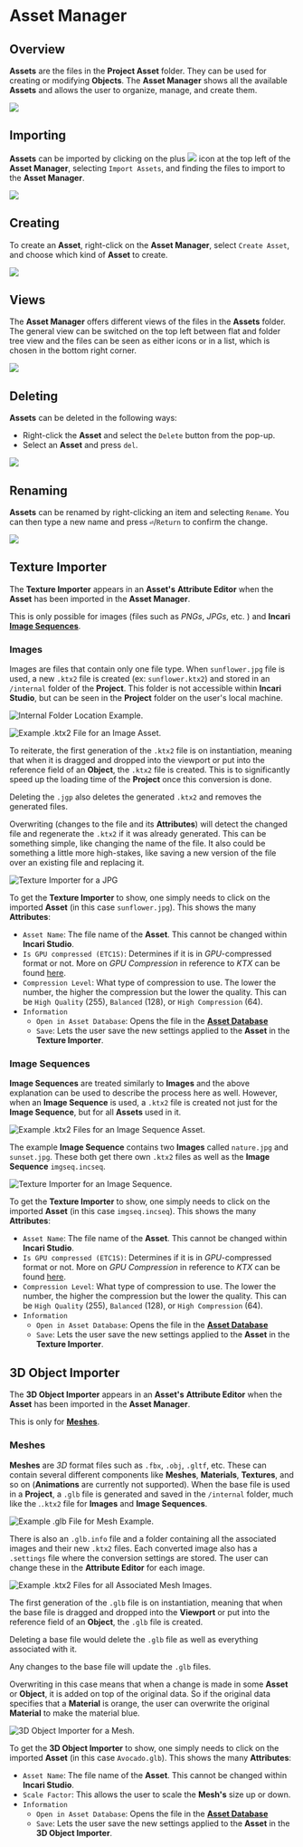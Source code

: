 # Asset Manager

## Overview

**Assets** are the files in the **Project Asset** folder. They can be used for creating or modifying **Objects**. The **Asset Manager** shows all the available **Assets** and allows the user to organize, manage, and create them.

![](../.gitbook/assets/asset-manager.png)

## Importing

**Assets** can be imported by clicking on the plus ![](<../.gitbook/assets/plusIcon (4) (4) (4) (4) (4) (4) (4) (4) (1) (1) (1) (1).PNG>) icon at the top left of the **Asset Manager**, selecting `Import Assets`, and finding the files to import to the **Asset Manager**.

![](../.gitbook/assets/import-asset.png)

## Creating

To create an **Asset**, right-click on the **Asset Manager**, select `Create Asset`, and choose which kind of **Asset** to create.

![](../.gitbook/assets/assetmanagerimage1.png)

## Views

The **Asset Manager** offers different views of the files in the **Assets** folder. The general view can be switched on the top left between flat and folder tree view and the files can be seen as either icons or in a list, which is chosen in the bottom right corner.

![](../.gitbook/assets/asset-manager-view.gif)

## Deleting

**Assets** can be deleted in the following ways:

* Right-click the **Asset** and select the `Delete` button from the pop-up.
* Select an **Asset** and press `del`.

![](../.gitbook/assets/asset-delete.png)

## Renaming

**Assets** can be renamed by right-clicking an item and selecting `Rename`. You can then type a new name and press **`⏎`**/`Return` to confirm the change.

![](../.gitbook/assets/asset-rename.png)

## Texture Importer

The **Texture Importer** appears in an **Asset's** **Attribute Editor** when the **Asset** has been imported in the **Asset Manager**. 

This is only possible for images (files such as *PNGs*, *JPGs*, etc. ) and **Incari** [**Image Sequences**](image-sequence-editor.md). 


### Images

Images are files that contain only one file type. When `sunflower.jpg` file is used, a new `.ktx2` file is created (ex: `sunflower.ktx2`) and stored in an `/internal` folder of the **Project**. This folder is not accessible within **Incari Studio**, but can be seen in the **Project** folder on the user's local machine. 

![Internal Folder Location Example.](../.gitbook/assets/internalfolderexample.png)

![Example .ktx2 File for an Image Asset.](../.gitbook/assets/sunflowerinternalfolderex.png)

To reiterate, the first generation of the `.ktx2` file is on instantiation, meaning that when it is dragged and dropped into the viewport or put into the reference field of an **Object**, the `.ktx2` file is created. This is to significantly speed up the loading time of the **Project** once this conversion is done.

Deleting the `.jgp` also deletes the generated `.ktx2` and removes the generated files. 

Overwriting (changes to the file and its **Attributes**) will detect the changed file and regenerate the `.ktx2` if it was already generated. This can be something simple, like changing the name of the file. It also could be something a little more high-stakes, like saving a new version of the file over an existing file and replacing it.  

![Texture Importer for a JPG](../.gitbook/assets/textureimporterjpgexample.png)

To get the **Texture Importer** to show, one simply needs to click on the imported **Asset** (in this case `sunflower.jpg`). This shows the many **Attributes**:

* `Asset Name`: The file name of the **Asset**. This cannot be changed within **Incari Studio**.
* `Is GPU compressed (ETC1S)`: Determines if it is in *GPU*-compressed format or not. More on *GPU Compression* in reference to *KTX* can be found [here](https://github.com/KhronosGroup/3D-Formats-Guidelines/blob/main/KTXDeveloperGuide.md#etc1s--basislz-codec).
* `Compression Level`: What type of compression to use. The lower the number, the higher the compression but the lower the quality. This can be `High Quality` (255), `Balanced` (128), or `High Compression` (64).
* `Information`
  * `Open in Asset Database`: Opens the file in the [**Asset Database**](../modules/asset-database.md)
  * `Save`: Lets the user save the new settings applied to the **Asset** in the **Texture Importer**. 


### Image Sequences

**Image Sequences** are treated similarly to **Images** and the above explanation can be used to describe the process here as well. However, when an **Image Sequence** is used, a `.ktx2` file is created not just for the **Image Sequence**, but for all **Assets** used in it. 

![Example .ktx2 Files for an Image Sequence Asset.](../.gitbook/assets/imgseqinternalfolderexample.png)

The example **Image Sequence** contains two **Images** called `nature.jpg` and `sunset.jpg`. These both get there own `.ktx2` files as well as the **Image Sequence** `imgseq.incseq`. 

![Texture Importer for an Image Sequence.](../.gitbook/assets/textureimporterimgseqexample.png)

To get the **Texture Importer** to show, one simply needs to click on the imported **Asset** (in this case `imgseq.incseq`). This shows the many **Attributes**:

* `Asset Name`: The file name of the **Asset**. This cannot be changed within **Incari Studio**.
* `Is GPU compressed (ETC1S)`: Determines if it is in *GPU*-compressed format or not. More on *GPU Compression* in reference to *KTX* can be found [here](https://github.com/KhronosGroup/3D-Formats-Guidelines/blob/main/KTXDeveloperGuide.md#etc1s--basislz-codec).
* `Compression Level`: What type of compression to use. The lower the number, the higher the compression but the lower the quality. This can be `High Quality` (255), `Balanced` (128), or `High Compression` (64).
* `Information`
  * `Open in Asset Database`: Opens the file in the [**Asset Database**](../modules/asset-database.md)
  * `Save`: Lets the user save the new settings applied to the **Asset** in the **Texture Importer**. 

## 3D Object Importer

The **3D Object Importer** appears in an **Asset's** **Attribute Editor** when the **Asset** has been imported in the **Asset Manager**. 

This is only for [**Meshes**](../objects-and-types/scene-objects/mesh.md).
### Meshes

**Meshes** are *3D* format files such as `.fbx`, `.obj`, `.gltf`, etc. These can contain several different components like **Meshes**, **Materials**, **Textures**, and so on (**Animations** are currently not supported). When the base file is used in a **Project**, a `.glb` file is generated and saved in the `/internal` folder, much like the .`.ktx2` file for **Images** and **Image Sequences**. 

![Example .glb File for Mesh Example.](../.gitbook/assets/glbinternalfolderexample.png)

There is also an `.glb.info` file and a folder containing all the associated images and their new `.ktx2` files. Each converted image also has a `.settings` file where the conversion settings are stored. The user can change these in the **Attribute Editor** for each image.

![Example .ktx2 Files for all Associated Mesh Images.](../.gitbook/assets/avocadointernalimagesfolderex.png)

The first generation of the `.glb` file is on instantiation, meaning that when the base file is dragged and dropped into the **Viewport** or put into the reference field of an **Object**, the `.glb` file is created. 

Deleting a base file would delete the `.glb` file as well as everything associated with it. 

Any changes to the base file will update the `.glb` files. 

Overwriting in this case means that when a change is made in some **Asset** or **Object**, it is added on top of the original data. So if the original data specifies that a **Material** is orange, the user can overwrite the original **Material** to make the material blue.

![3D Object Importer for a Mesh.](../.gitbook/assets/3dobjectimporterexample.png)

To get the **3D Object Importer** to show, one simply needs to click on the imported **Asset** (in this case `Avocado.glb`). This shows the many **Attributes**:

* `Asset Name`: The file name of the **Asset**. This cannot be changed within **Incari Studio**.
* `Scale Factor`: This allows the user to scale the **Mesh's** size up or down.
* `Information`
  * `Open in Asset Database`: Opens the file in the [**Asset Database**](../modules/asset-database.md)
  * `Save`: Lets the user save the new settings applied to the **Asset** in the **3D Object Importer**. 

